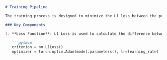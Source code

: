 ````markdown
# Training Pipeline

The training process is designed to minimize the L1 loss between the predicted and ground truth keypoints. The optimizer used is Adam, which adjusts the learning rate during training for better convergence.

### Key Components

1. **Loss Function**: L1 Loss is used to calculate the difference between the predicted keypoints and the ground truth.

   ```python
   criterion = nn.L1Loss()
   optimizer = torch.optim.Adam(model.parameters(), lr=learning_rate)
   ```
````
